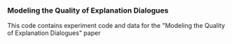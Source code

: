 ### Modeling the Quality of Explanation Dialogues
This code contains experiment code and data for the "Modeling the Quality of Explanation Dialogues" paper